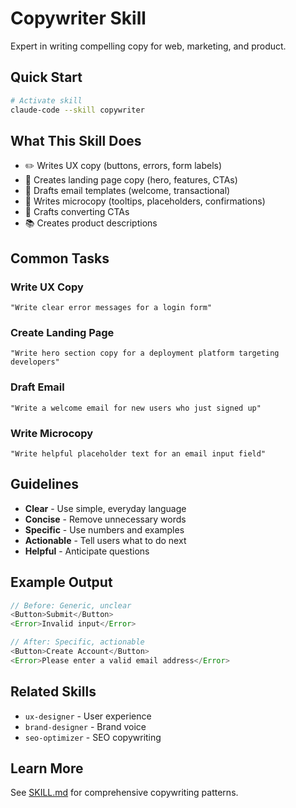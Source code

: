 # Copywriter Skill

Expert in writing compelling copy for web, marketing, and product.

## Quick Start

```bash
# Activate skill
claude-code --skill copywriter
```

## What This Skill Does

- ✏️ Writes UX copy (buttons, errors, form labels)
- 📄 Creates landing page copy (hero, features, CTAs)
- 📧 Drafts email templates (welcome, transactional)
- 💬 Writes microcopy (tooltips, placeholders, confirmations)
- 🎯 Crafts converting CTAs
- 📚 Creates product descriptions

## Common Tasks

### Write UX Copy
```
"Write clear error messages for a login form"
```

### Create Landing Page
```
"Write hero section copy for a deployment platform targeting developers"
```

### Draft Email
```
"Write a welcome email for new users who just signed up"
```

### Write Microcopy
```
"Write helpful placeholder text for an email input field"
```

## Guidelines

- **Clear** - Use simple, everyday language
- **Concise** - Remove unnecessary words
- **Specific** - Use numbers and examples
- **Actionable** - Tell users what to do next
- **Helpful** - Anticipate questions

## Example Output

```typescript
// Before: Generic, unclear
<Button>Submit</Button>
<Error>Invalid input</Error>

// After: Specific, actionable
<Button>Create Account</Button>
<Error>Please enter a valid email address</Error>
```

## Related Skills

- `ux-designer` - User experience
- `brand-designer` - Brand voice
- `seo-optimizer` - SEO copywriting

## Learn More

See [SKILL.md](./SKILL.md) for comprehensive copywriting patterns.
